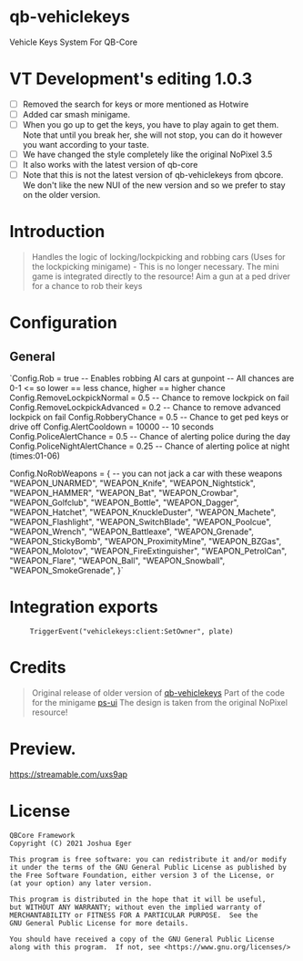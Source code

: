 # qb-vehiclekeys
Vehicle Keys System For QB-Core

# VT Development's editing 1.0.3
 - [ ] Removed the search for keys or more mentioned as Hotwire
 - [ ] Added car smash minigame.
 - [ ] When you go up to get the keys, you have to play again to get them. Note that until you break her, she will not stop, you can do it however you want according to your taste.
 - [ ] We have changed the style completely like the original NoPixel 3.5
 - [ ] It also works with the latest version of qb-core
 - [ ] Note that this is not the latest version of qb-vehiclekeys from qbcore. We don't like the new NUI of the new version and so we prefer to stay on the older version.

# Introduction
  > Handles the logic of locking/lockpicking and robbing cars
  > (Uses  for the lockpicking minigame) - This is no longer necessary. The mini game is integrated directly to the resource!
  > Aim a gun at a ped driver for a chance to rob their keys

# Configuration
   ## General
   `Config.Rob = true -- Enables robbing AI cars at gunpoint
-- All chances are 0-1 <= so lower == less chance, higher == higher chance
Config.RemoveLockpickNormal = 0.5 -- Chance to remove lockpick on fail
Config.RemoveLockpickAdvanced = 0.2 -- Chance to remove advanced lockpick on fail
Config.RobberyChance = 0.5 -- Chance to get ped keys or drive off
Config.AlertCooldown = 10000 -- 10 seconds
Config.PoliceAlertChance = 0.5 -- Chance of alerting police during the day
Config.PoliceNightAlertChance = 0.25 -- Chance of alerting police at night (times:01-06)

Config.NoRobWeapons = { -- you can not jack a car with these weapons
    "WEAPON_UNARMED",
    "WEAPON_Knife",
    "WEAPON_Nightstick",
    "WEAPON_HAMMER",
    "WEAPON_Bat",
    "WEAPON_Crowbar",
    "WEAPON_Golfclub",
    "WEAPON_Bottle",
    "WEAPON_Dagger",
    "WEAPON_Hatchet",
    "WEAPON_KnuckleDuster",
    "WEAPON_Machete",
    "WEAPON_Flashlight",
    "WEAPON_SwitchBlade",
    "WEAPON_Poolcue",
    "WEAPON_Wrench",
    "WEAPON_Battleaxe",
    "WEAPON_Grenade",
    "WEAPON_StickyBomb",
    "WEAPON_ProximityMine",
    "WEAPON_BZGas",
    "WEAPON_Molotov",
    "WEAPON_FireExtinguisher",
    "WEAPON_PetrolCan",
    "WEAPON_Flare",
    "WEAPON_Ball",
    "WEAPON_Snowball",
    "WEAPON_SmokeGrenade",
}`

# Integration exports

```
     TriggerEvent("vehiclekeys:client:SetOwner", plate)
```

# Credits

 > Original release of older version of [qb-vehiclekeys](https://github.com/qbcore-framework/qb-vehiclekeys)
 > Part of the code for the minigame [ps-ui](https://github.com/Project-Sloth/ps-ui)
 > The design is taken from the original NoPixel resource!

# Preview.

https://streamable.com/uxs9ap

# License

    QBCore Framework
    Copyright (C) 2021 Joshua Eger

    This program is free software: you can redistribute it and/or modify
    it under the terms of the GNU General Public License as published by
    the Free Software Foundation, either version 3 of the License, or
    (at your option) any later version.

    This program is distributed in the hope that it will be useful,
    but WITHOUT ANY WARRANTY; without even the implied warranty of
    MERCHANTABILITY or FITNESS FOR A PARTICULAR PURPOSE.  See the
    GNU General Public License for more details.

    You should have received a copy of the GNU General Public License
    along with this program.  If not, see <https://www.gnu.org/licenses/>
